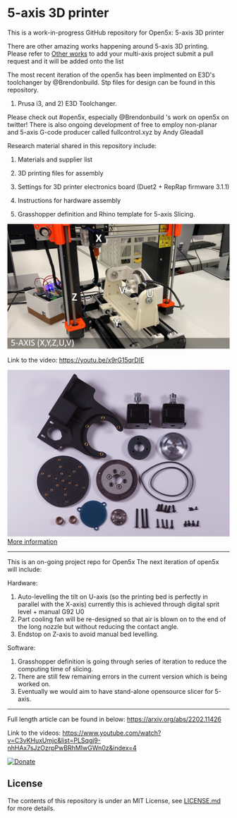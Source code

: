 # 5-axis 3D printer

This is a work-in-progress GitHub repository for Open5x: 5-axis 3D printer

There are other amazing works happening around 5-axis 3D printing.
Please refer to [Other works](Other_works.md) to add your multi-axis project submit a pull request and it will be added onto the list

The most recent iteration of the open5x has been implmented on E3D's toolchanger by @Brendonbuild. Stp files for design can be found in this repository.

1) Prusa i3, and 2) E3D Toolchanger.

Please check out #open5x, especially @Brendonbuild 's work on open5x on twitter!
There is also ongoing development of free to employ non-planar and 5-axis G-code producer called fullcontrol.xyz by Andy Gleadall

Research material shared in this repository include:

1. Materials and supplier list

2. 3D printing files for assembly

3. Settings for 3D printer electronics board (Duet2 + RepRap firmware 3.1.1)

4. Instructions for hardware assembly

5. Grasshopper definition and Rhino template for 5-axis Slicing.


![](images/5_axis_Prusa.jpg)

Link to the video:
https://youtu.be/x9rG15qrDIE

![](3D_Model/E3D_ToolChanger/mechanical_parts.jpg)
[More information](3D_Model/E3D_ToolChanger/README.md)

--------

This is an on-going project repo for Open5x
The next iteration of open5x will include:

Hardware:
1. Auto-levelling the tilt on U-axis (so the printing bed is perfectly in parallel with the X-axis) currently this is achieved through digital sprit level + manual G92 U0
2. Part cooling fan will be re-designed so that air is blown on to the end of the long nozzle but without reducing the contact angle.
3. Endstop on Z-axis to avoid manual bed levelling.

Software:
1. Grasshopper definition is going through series of iteration to reduce the computing time of slicing.
2. There are still few remaining errors in the current version which is being worked on.
3. Eventually we would aim to have stand-alone opensource slicer for 5-axis.


-------


Full length article can be found in below:
https://arxiv.org/abs/2202.11426

Link to the videos:
https://www.youtube.com/watch?v=C3vKHuxUmjc&list=PLSqgj9-nhHAx7sJzOzrpPwBRhMIwGWn0z&index=4

[![Donate](https://img.shields.io/badge/Donate-PayPal-green.svg)](https://www.paypal.com/donate/?hosted_button_id=EU5UT7KPFXXUG)


## License
The contents of this repository is under an MIT License, see [LICENSE.md](https://github.com/FreddieHong19/Open5x/blob/main/LICENSE) for more details.
